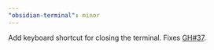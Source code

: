 ```yaml
---
"obsidian-terminal": minor
---
```


Add keyboard shortcut for closing the terminal. Fixes [GH#37](https://github.com/polyipseity/obsidian-terminal/issues/37).
